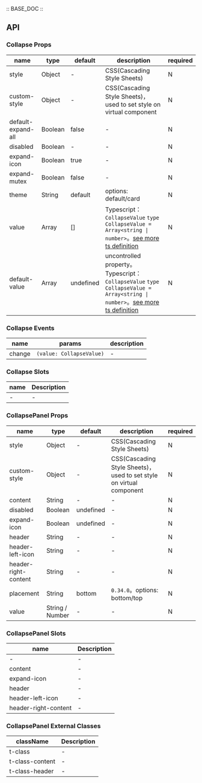 :: BASE_DOC ::

## API
### Collapse Props

name | type | default | description | required
-- | -- | -- | -- | --
style | Object | - | CSS(Cascading Style Sheets) | N
custom-style | Object | - | CSS(Cascading Style Sheets)，used to set style on virtual component | N
default-expand-all | Boolean | false | \- | N
disabled | Boolean | - | \- | N
expand-icon | Boolean | true | \- | N
expand-mutex | Boolean | false | \- | N
theme | String | default | options: default/card | N
value | Array | [] | Typescript：`CollapseValue` `type CollapseValue = Array<string \| number>`。[see more ts definition](https://github.com/Tencent/tdesign-miniprogram/blob/develop/packages/components/collapse/type.ts) | N
default-value | Array | undefined | uncontrolled property。Typescript：`CollapseValue` `type CollapseValue = Array<string \| number>`。[see more ts definition](https://github.com/Tencent/tdesign-miniprogram/blob/develop/packages/components/collapse/type.ts) | N

### Collapse Events

name | params | description
-- | -- | --
change | `(value: CollapseValue)` | \-

### Collapse Slots

name | Description
-- | --
\- | \-


### CollapsePanel Props

name | type | default | description | required
-- | -- | -- | -- | --
style | Object | - | CSS(Cascading Style Sheets) | N
custom-style | Object | - | CSS(Cascading Style Sheets)，used to set style on virtual component | N
content | String | - | \- | N
disabled | Boolean | undefined | \- | N
expand-icon | Boolean | undefined | \- | N
header | String | - | \- | N
header-left-icon | String | - | \- | N
header-right-content | String | - | \- | N
placement | String | bottom | `0.34.0`。options: bottom/top | N
value | String / Number | - | \- | N

### CollapsePanel Slots

name | Description
-- | --
\- | \-
content | \-
expand-icon | \-
header | \-
header-left-icon | \-
header-right-content | \-

### CollapsePanel External Classes

className | Description
-- | --
t-class | \-
t-class-content | \-
t-class-header | \-
